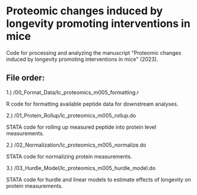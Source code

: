 # Proteomic changes induced by longevity promoting interventions in mice
Code for processing and analyzing the manuscript "Proteomic changes induced by longevity promoting interventions in mice" (2023).


## File order:

1.) /00_Format_Data/lc_proteomics_m005_formatting.r

R code for formatting available peptide data for downstream analyses.

2.) /01_Protein_Rollup/lc_proteomics_m005_rollup.do

STATA code for rolling up measured peptide into protein level measurements.

2.) /02_Normalization/lc_proteomics_m005_normalize.do

STATA code for normalizing protein measurements.

3.) /03_Hurdle_Model/lc_proteomics_m005_hurdle_model.do

STATA code for hurdle and linear models to estimate effects of longevity on protein measurements.
